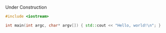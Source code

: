 Under Construction

<!-- inject-quickstart-start -->

```cc
#include <iostream>

int main(int argc, char* argv[]) { std::cout << "Hello, world!\n"; }
```

<!-- inject-quickstart-end -->
